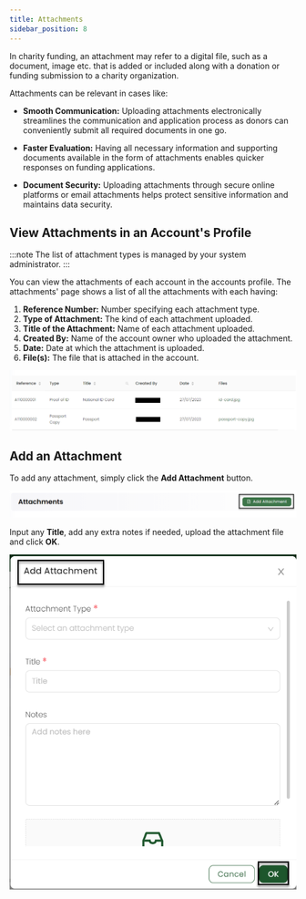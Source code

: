 ```yaml
---
title: Attachments
sidebar_position: 8
---
```


In charity funding, an attachment may refer to a digital file, such as a document, image etc. that is added or included along with a donation or funding submission to a charity organization. 

Attachments can be relevant in cases like:

- **Smooth Communication:** Uploading attachments electronically streamlines the communication and application process as donors can conveniently submit all required documents in one go.

- **Faster Evaluation:** Having all necessary information and supporting documents available in the form of attachments enables quicker responses on funding applications.

- **Document Security:** Uploading attachments through secure online platforms or email attachments helps protect sensitive information and maintains data security.

## View Attachments in an Account's Profile

:::note
The list of attachment types is managed by your system administrator. 
:::

You can view the attachments of each account in the accounts profile. The attachments' page shows a list of all the attachments with each having:

1. **Reference Number:** Number specifying each attachment type.
2. **Type of Attachment:** The kind of each attachment uploaded.
3. **Title of the Attachment:** Name of each attachment uploaded.
4. **Created By:** Name of the account owner who uploaded the attachment.
5. **Date:** Date at which the attachment is uploaded.
6. **File(s):** The file that is attached in the account.

![Attachment List](./attachment-list.png)

## Add an Attachment

To add any attachment, simply click the **Add Attachment** button.

![Add Attachment Button](./add-button.png)

Input any **Title**, add any extra notes if needed, upload the attachment file and click **OK**.  

![Add Attachment](./add-attachment.png)
 
